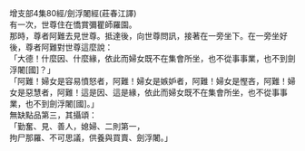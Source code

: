 增支部4集80經/劍浮闍經(莊春江譯)  
有一次，世尊住在憍賞彌瞿師羅園。  
那時，尊者阿難去見世尊。抵達後，向世尊問訊，接著在一旁坐下。在一旁坐好後，尊者阿難對世尊這麼說：  
「大德！什麼因、什麼緣，依此而婦女既不在集會所坐，也不從事事業，也不到劍浮闍[國]？」  
「阿難！婦女是容易憤怒者，阿難！婦女是嫉妒者，阿難！婦女是慳吝，阿難！婦女是惡慧者，阿難！這是因、這是緣，依此而婦女既不在集會所坐，也不從事事業，也不到劍浮闍[國]。」  
無缺點品第三，其攝頌：  
「勤奮、見、善人，媳婦、二則第一，  
拘尸那羅、不可思議，供養與買賣、劍浮闍。」  
  
  
